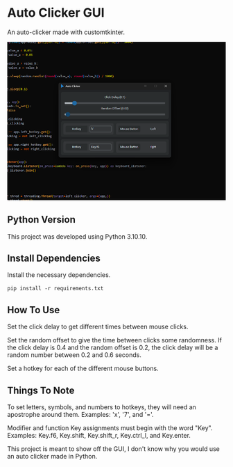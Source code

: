 # Auto Clicker GUI

An auto-clicker made with customtkinter.

![auto_clicker_gui.png](README.assets/auto_clicker_gui.png)

## Python Version

This project was developed using Python 3.10.10.

## Install Dependencies

Install the necessary dependencies.

```text
pip install -r requirements.txt
```

## How To Use

Set the click delay to get different times between mouse clicks.

Set the random offset to give the time between clicks some randomness. If the click delay is 0.4 and the random offset is 0.2, the click delay will be a random number between 0.2 and 0.6 seconds.

Set a hotkey for each of the different mouse buttons.

## Things To Note

To set letters, symbols, and numbers to hotkeys, they will need an apostrophe around them. Examples: 'x', '7', and '='.

Modifier and function Key assignments must begin with the word "Key". Examples: Key.f6, Key.shift, Key.shift_r, Key.ctrl_l, and Key.enter.

This project is meant to show off the GUI, I don't know why you would use an auto clicker made in Python.
